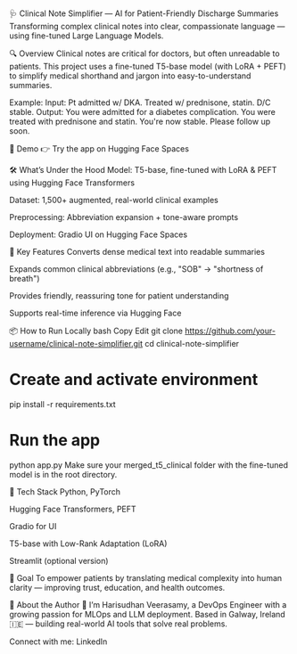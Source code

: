 🩺 Clinical Note Simplifier — AI for Patient-Friendly Discharge Summaries
Transforming complex clinical notes into clear, compassionate language — using fine-tuned Large Language Models.

🔍 Overview
Clinical notes are critical for doctors, but often unreadable to patients. This project uses a fine-tuned T5-base model (with LoRA + PEFT) to simplify medical shorthand and jargon into easy-to-understand summaries.

Example:
Input: Pt admitted w/ DKA. Treated w/ prednisone, statin. D/C stable.
Output: You were admitted for a diabetes complication. You were treated with prednisone and statin. You're now stable. Please follow up soon.

🚀 Demo
👉 Try the app on Hugging Face Spaces

🛠️ What’s Under the Hood
Model: T5-base, fine-tuned with LoRA & PEFT using Hugging Face Transformers

Dataset: 1,500+ augmented, real-world clinical examples

Preprocessing: Abbreviation expansion + tone-aware prompts

Deployment: Gradio UI on Hugging Face Spaces

🧠 Key Features
Converts dense medical text into readable summaries

Expands common clinical abbreviations (e.g., "SOB" → "shortness of breath")

Provides friendly, reassuring tone for patient understanding

Supports real-time inference via Hugging Face

📦 How to Run Locally
bash
Copy
Edit
git clone https://github.com/your-username/clinical-note-simplifier.git
cd clinical-note-simplifier

# Create and activate environment
pip install -r requirements.txt

# Run the app
python app.py
Make sure your merged_t5_clinical folder with the fine-tuned model is in the root directory.

🧰 Tech Stack
Python, PyTorch

Hugging Face Transformers, PEFT

Gradio for UI

T5-base with Low-Rank Adaptation (LoRA)

Streamlit (optional version)

🎯 Goal
To empower patients by translating medical complexity into human clarity — improving trust, education, and health outcomes.

📍 About the Author
👋 I’m Harisudhan Veerasamy, a DevOps Engineer with a growing passion for MLOps and LLM deployment. Based in Galway, Ireland 🇮🇪 — building real-world AI tools that solve real problems.

Connect with me: LinkedIn
